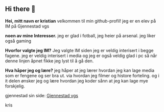 ## Hi there 👋
**Hei, mitt navn er kristian**
velkommen til min github-profil! jeg er en elev på IM på Gjennestad vgs

**noen av mine Interesser.** jeg er glad i fotball, jeg heier på arsenal. jeg liker også gaming

**Hvorfor valgte jeg IM?**
Jeg valgte IM siden jeg er veldig interisert i begge fagene. jeg er veldig interisert i media og jeg er også veldig glad i pc så når denne linjen åpnet fikke jeg lyst til å gå den.

**Hva håper jeg og lære?**
jeg håper at jeg lærer hvordan jeg kan lage media som er fengene og ser bra ut. via hvordan jeg filmer og histore forteling. og i it delen ønsker jeg og lære hvordan jeg koder sånn at jeg kan lage mye forskjelig.

gjennestad sin side: [Gjennestad vgs](https://www.gjennestadvgs.no "Gjennestadvgs")

kris